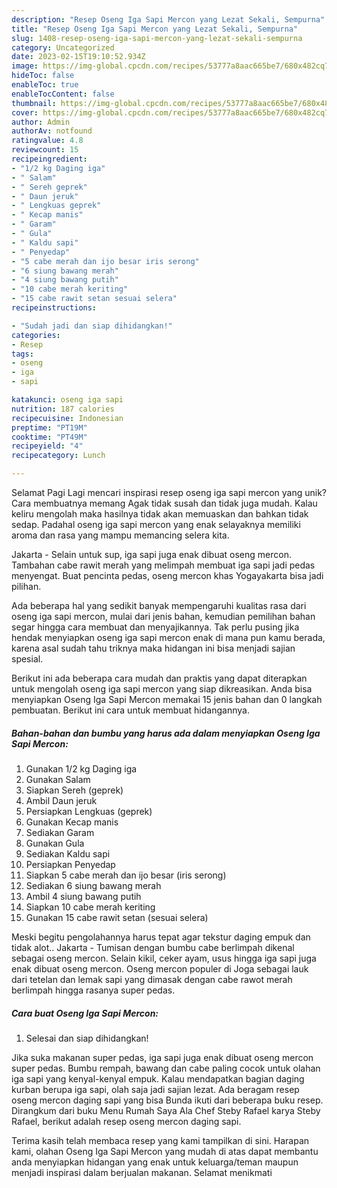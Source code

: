 ```yaml
---
description: "Resep Oseng Iga Sapi Mercon yang Lezat Sekali, Sempurna"
title: "Resep Oseng Iga Sapi Mercon yang Lezat Sekali, Sempurna"
slug: 1408-resep-oseng-iga-sapi-mercon-yang-lezat-sekali-sempurna
category: Uncategorized
date: 2023-02-15T19:10:52.934Z
image: https://img-global.cpcdn.com/recipes/53777a8aac665be7/680x482cq70/oseng-iga-sapi-mercon-foto-resep-utama.jpg
hideToc: false
enableToc: true
enableTocContent: false
thumbnail: https://img-global.cpcdn.com/recipes/53777a8aac665be7/680x482cq70/oseng-iga-sapi-mercon-foto-resep-utama.jpg
cover: https://img-global.cpcdn.com/recipes/53777a8aac665be7/680x482cq70/oseng-iga-sapi-mercon-foto-resep-utama.jpg
author: Admin
authorAv: notfound
ratingvalue: 4.8
reviewcount: 15
recipeingredient:
- "1/2 kg Daging iga"
- " Salam"
- " Sereh geprek"
- " Daun jeruk"
- " Lengkuas geprek"
- " Kecap manis"
- " Garam"
- " Gula"
- " Kaldu sapi"
- " Penyedap"
- "5 cabe merah dan ijo besar iris serong"
- "6 siung bawang merah"
- "4 siung bawang putih"
- "10 cabe merah keriting"
- "15 cabe rawit setan sesuai selera"
recipeinstructions:

- "Sudah jadi dan siap dihidangkan!"
categories:
- Resep
tags:
- oseng
- iga
- sapi

katakunci: oseng iga sapi 
nutrition: 187 calories
recipecuisine: Indonesian
preptime: "PT19M"
cooktime: "PT49M"
recipeyield: "4"
recipecategory: Lunch

---
```



Selamat Pagi Lagi mencari inspirasi resep oseng iga sapi mercon yang unik? Cara membuatnya memang Agak tidak susah dan tidak juga mudah. Kalau keliru mengolah maka hasilnya tidak akan memuaskan dan bahkan tidak sedap. Padahal oseng iga sapi mercon yang enak selayaknya memiliki aroma dan rasa yang mampu memancing selera kita.


Jakarta - Selain untuk sup, iga sapi juga enak dibuat oseng mercon. Tambahan cabe rawit merah yang melimpah membuat iga sapi jadi pedas menyengat. Buat pencinta pedas, oseng mercon khas Yogayakarta bisa jadi pilihan.

Ada beberapa hal yang sedikit banyak mempengaruhi kualitas rasa dari oseng iga sapi mercon, mulai dari jenis bahan, kemudian pemilihan bahan segar hingga cara membuat dan menyajikannya. Tak perlu pusing jika hendak menyiapkan oseng iga sapi mercon enak di mana pun kamu berada, karena asal sudah tahu triknya maka hidangan ini bisa menjadi sajian spesial.


Berikut ini ada beberapa cara mudah dan praktis yang dapat diterapkan untuk mengolah oseng iga sapi mercon yang siap dikreasikan. Anda bisa menyiapkan Oseng Iga Sapi Mercon memakai 15 jenis bahan dan 0 langkah pembuatan. Berikut ini cara untuk membuat hidangannya.

<!--inarticleads1-->

##### Bahan-bahan dan bumbu yang harus ada dalam menyiapkan Oseng Iga Sapi Mercon:

1. Gunakan 1/2 kg Daging iga
1. Gunakan  Salam
1. Siapkan  Sereh (geprek)
1. Ambil  Daun jeruk
1. Persiapkan  Lengkuas (geprek)
1. Gunakan  Kecap manis
1. Sediakan  Garam
1. Gunakan  Gula
1. Sediakan  Kaldu sapi
1. Persiapkan  Penyedap
1. Siapkan 5 cabe merah dan ijo besar (iris serong)
1. Sediakan 6 siung bawang merah
1. Ambil 4 siung bawang putih
1. Siapkan 10 cabe merah keriting
1. Gunakan 15 cabe rawit setan (sesuai selera)


Meski begitu pengolahannya harus tepat agar tekstur daging empuk dan tidak alot.. Jakarta - Tumisan dengan bumbu cabe berlimpah dikenal sebagai oseng mercon. Selain kikil, ceker ayam, usus hingga iga sapi juga enak dibuat oseng mercon. Oseng mercon populer di Joga sebagai lauk dari tetelan dan lemak sapi yang dimasak dengan cabe rawot merah berlimpah hingga rasanya super pedas. 

<!--inarticleads2-->

##### Cara buat Oseng Iga Sapi Mercon:


1. Selesai dan siap dihidangkan!

Jika suka makanan super pedas, iga sapi juga enak dibuat oseng mercon super pedas. Bumbu rempah, bawang dan cabe paling cocok untuk olahan iga sapi yang kenyal-kenyal empuk. Kalau mendapatkan bagian daging kurban berupa iga sapi, olah saja jadi sajian lezat. Ada beragam resep oseng mercon daging sapi yang bisa Bunda ikuti dari beberapa buku resep. Dirangkum dari buku Menu Rumah Saya Ala Chef Steby Rafael karya Steby Rafael, berikut adalah resep oseng mercon daging sapi. 

Terima kasih telah membaca resep yang kami tampilkan di sini. Harapan kami, olahan Oseng Iga Sapi Mercon yang mudah di atas dapat membantu anda menyiapkan hidangan yang enak untuk keluarga/teman maupun menjadi inspirasi dalam berjualan makanan. Selamat menikmati
